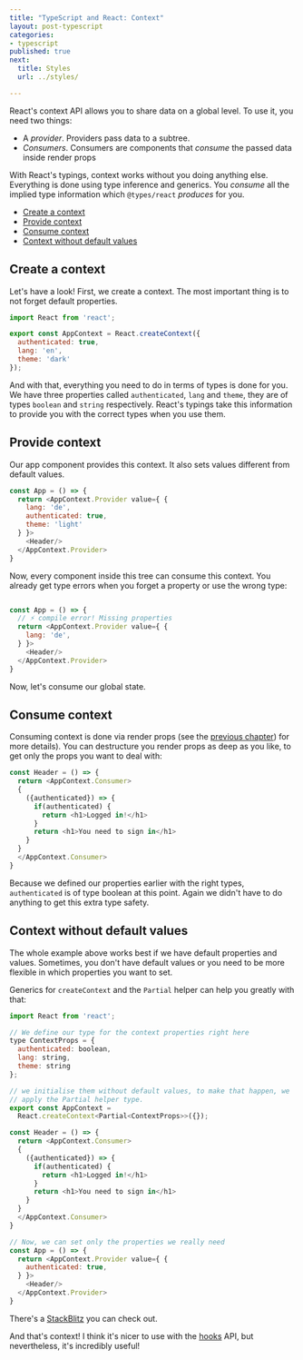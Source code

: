 ```yaml
---
title: "TypeScript and React: Context"
layout: post-typescript
categories:
- typescript
published: true
next:
  title: Styles
  url: ../styles/

---
```


React's context API allows you to share data on a global level. To use it, you need two things:

- A *provider*. Providers pass data to a subtree.
- *Consumers*. Consumers are components that *consume* the passed data inside render props

With React's typings, context works without you doing anything else. Everything is done using type inference and
generics. You *consume* all the implied type information which `@types/react` *produces* for you.

- [Create a context](#create-a-context)
- [Provide context](#provide-context)
- [Consume context](#consume-context)
- [Context without default values](#context-without-default-values)

## Create a context

Let's have a look! First, we create a context. The most important thing is to not forget default properties.

```javascript
import React from 'react';

export const AppContext = React.createContext({ 
  authenticated: true,
  lang: 'en',
  theme: 'dark'
});
```

And with that, everything you need to do in terms of types is done for you. We have three properties called
`authenticated`, `lang` and `theme`, they are of types `boolean` and `string` respectively. React's typings 
take this information to provide you with the correct types when you use them.

## Provide context

Our app component provides this context. It also sets values different from default values.

```javascript
const App = () => {
  return <AppContext.Provider value={ {
    lang: 'de',
    authenticated: true,
    theme: 'light'
  } }>
    <Header/>
  </AppContext.Provider>
}
```

Now, every component inside this tree can consume this context. You already get type errors when you forget a
property or use the wrong type:


```javascript

const App = () => {
  // ⚡️ compile error! Missing properties
  return <AppContext.Provider value={ {
    lang: 'de', 
  } }>
    <Header/>
  </AppContext.Provider>
}
```

Now, let's consume our global state.

## Consume context

Consuming context is done via render props (see the [previous chapter](./render-props/)) for more details). You can 
destructure you render props as deep as you like, to get only the props you want to deal with:

```javascript
const Header = () => {
  return <AppContext.Consumer>
  {
    ({authenticated}) => {
      if(authenticated) {
        return <h1>Logged in!</h1>
      }
      return <h1>You need to sign in</h1>
    }
  }
  </AppContext.Consumer>
}
```

Because we defined our properties earlier with the right types, `authenticated` is of type boolean at this point. Again
we didn't have to do anything to get this extra type safety.

## Context without default values

The whole example above works best if we have default properties and values. Sometimes, you don't have default values or
you need to be more flexible in which properties you want to set.

Generics for `createContext` and the `Partial` helper can help you greatly with that:

```javascript
import React from 'react';

// We define our type for the context properties right here
type ContextProps = { 
  authenticated: boolean,
  lang: string,
  theme: string
};

// we initialise them without default values, to make that happen, we
// apply the Partial helper type.
export const AppContext = 
  React.createContext<Partial<ContextProps>>({});

const Header = () => {
  return <AppContext.Consumer>
  {
    ({authenticated}) => {
      if(authenticated) {
        return <h1>Logged in!</h1>
      }
      return <h1>You need to sign in</h1>
    }
  }
  </AppContext.Consumer>
}

// Now, we can set only the properties we really need
const App = () => {
  return <AppContext.Provider value={ {
    authenticated: true,
  } }>
    <Header/>
  </AppContext.Provider>
}
```

There's a [StackBlitz](https://stackblitz.com/edit/react-ts-d4toch?file=index.tsx) you can check out.

And that's context! I think it's nicer to use with the [hooks](./hooks/#usecontext) API, but nevertheless, it's
incredibly useful!
